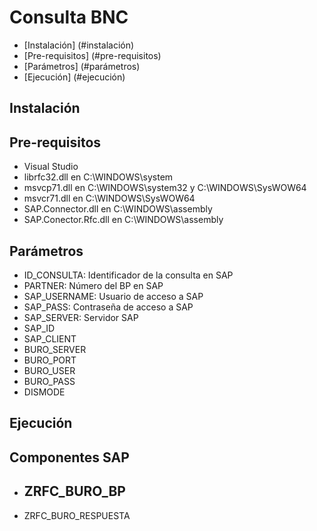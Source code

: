 # Consulta BNC
  - [Instalación] (#instalación)
  - [Pre-requisitos] (#pre-requisitos)
  - [Parámetros] (#parámetros)
  - [Ejecución] (#ejecución)

## Instalación

## Pre-requisitos

- Visual Studio
- librfc32.dll en C:\WINDOWS\system
- msvcp71.dll en C:\WINDOWS\system32 y C:\WINDOWS\SysWOW64
- msvcr71.dll en C:\WINDOWS\SysWOW64
- SAP.Connector.dll en C:\WINDOWS\assembly 
- SAP.Conector.Rfc.dll en C:\WINDOWS\assembly 

## Parámetros
- ID_CONSULTA: Identificador de la consulta en SAP
- PARTNER: Número del BP en SAP
- SAP_USERNAME: Usuario de acceso a SAP
- SAP_PASS: Contraseña de acceso a SAP
- SAP_SERVER: Servidor SAP
- SAP_ID
- SAP_CLIENT
- BURO_SERVER
- BURO_PORT
- BURO_USER
- BURO_PASS
- DISMODE

## Ejecución


## Componentes SAP

- ZRFC_BURO_BP
  - 
- ZRFC_BURO_RESPUESTA
